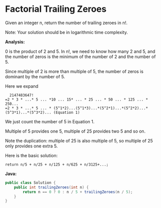# Factorial Trailing Zeroes

Given an integer n, return the number of trailing zeroes in n!.

Note: Your solution should be in logarithmic time complexity.

**Analysis:**

0 is the product of 2 and 5. In n!, we need to know how many 2 and 5, and the number of zeros is the minimum of the number of 2 and the number of 5.

Since multiple of 2 is more than multiple of 5, the number of zeros is dominant by the number of 5.

Here we expand
```
  2147483647!
=2 * 3 * ...* 5 ... *10 ... 15* ... * 25 ... * 50 ... * 125 ... * 250...
=2 * 3 * ...* 5 ... * (5^1*2)...(5^1*3)...*(5^2*1)...*(5^2*2)...*(5^3*1)...*(5^3*2)... (Equation 1)
```
We just count the number of 5 in Equation 1.

Multiple of 5 provides one 5, multiple of 25 provides two 5 and so on.

Note the duplication: multiple of 25 is also multiple of 5, so multiple of 25 only provides one extra 5.

Here is the basic solution:
```
return n/5 + n/25 + n/125 + n/625 + n/3125+...;
```

**Java:**
```java
public class Solution {
    public int trailingZeroes(int n) {
        return n == 0 ? 0 : n / 5 + trailingZeroes(n / 5);
    }
}
```

